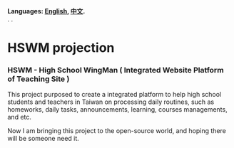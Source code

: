 **Languages: [English](README.md), [中文](README_zh_TW.md).**  
. 
.  
# HSWM projection
### HSWM - High School WingMan ( Integrated Website Platform of Teaching Site )

This project purposed to create a integrated platform to help high school students and teachers in Taiwan on processing daily routines, 
such as homeworks, daily tasks, announcements, learning, courses managements, and etc.

Now I am bringing this project to the open-source world, and hoping there will be someone need it.
